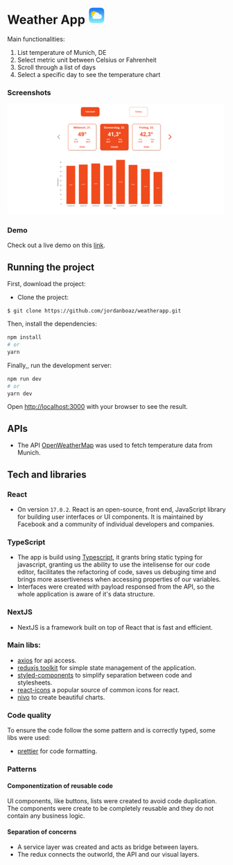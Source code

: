 # Weather App <img src="/public/weather.jfif" width="40">


Main functionalities: 

1. List temperature of Munich, DE
2. Select metric unit between Celsius or Fahrenheit
3. Scroll through a list of days
4. Select a specific day to see the temperature chart

### Screenshots

<img src="/public/main.png" width="500">

### Demo

  Check out a live demo on this [link](https://weatherapp-virid.vercel.app/).

## Running the project

First, download the project:

- Clone the project:
```
$ git clone https://github.com/jordanboaz/weatherapp.git
```

Then, install the dependencies:


```bash
npm install
# or
yarn
```

Finally,, run the development server:

```bash
npm run dev
# or
yarn dev
```

Open [http://localhost:3000](http://localhost:3000) with your browser to see the result.


## APIs

- The API [OpenWeatherMap](https://openweathermap.org/) was used to fetch temperature data from Munich.

## Tech and libraries

### React

- On version `17.0.2`. React is an open-source, front end, JavaScript library for building user interfaces or UI components. It is maintained by Facebook and a community of individual developers and companies.

### TypeScript

- The app is build using [Typescript](https://www.typescriptlang.org/), it grants bring static typing for javascript, granting us the ability to use the intelisense for our code editor, facilitates the refactoring of code, saves us debuging time and brings more assertiveness when accessing properties of our variables.
- Interfaces were created with payload responsed from the API, so the whole application is aware of it's data structure.

### NextJS

- NextJS is a framework built on top of React that is fast and efficient. 

### Main libs:

- [axios](https://github.com/axios/axios) for api access.
- [reduxjs toolkit](https://redux-toolkit.js.org/) for simple state management of the application.
- [styled-components](https://styled-components.com/) to simplify separation between code and stylesheets.
- [react-icons](https://react-icons.github.io/react-icons/) a popular source of common icons for react.
- [nivo](https://nivo.rocks/components) to create beautiful charts.

### Code quality

To ensure the code follow the some pattern and is correctly typed, some libs were used:

- [prettier](https://prettier.io/) for code formatting.

### Patterns

#### Componentization of reusable code

UI components, like buttons, lists were created to avoid code duplication. The components were create to be completely reusable and they do not contain any business logic.

#### Separation of concerns

- A service layer was created and acts as bridge between layers.
- The redux connects the outworld, the API and our visual layers.





